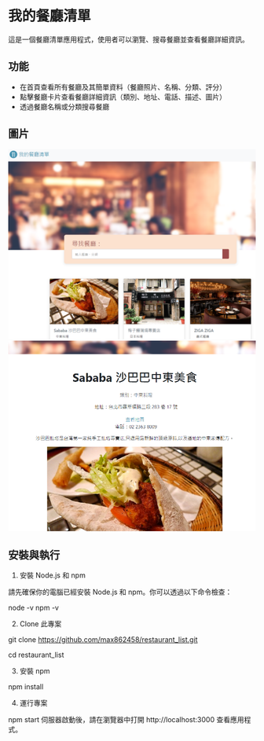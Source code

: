 # 我的餐廳清單

這是一個餐廳清單應用程式，使用者可以瀏覽、搜尋餐廳並查看餐廳詳細資訊。

## 功能

- 在首頁查看所有餐廳及其簡單資料（餐廳照片、名稱、分類、評分）
- 點擊餐廳卡片查看餐廳詳細資訊（類別、地址、電話、描述、圖片）
- 透過餐廳名稱或分類搜尋餐廳

## 圖片

![index](images/index.png)
![detail](images/detail.png)

## 安裝與執行

1. 安裝 Node.js 和 npm

請先確保你的電腦已經安裝 Node.js 和 npm。你可以透過以下命令檢查：

node -v
npm -v

2. Clone 此專案

git clone https://github.com/max862458/restaurant_list.git

cd restaurant_list

3. 安裝 npm

npm install

4. 運行專案

npm start
伺服器啟動後，請在瀏覽器中打開 http://localhost:3000 查看應用程式。
